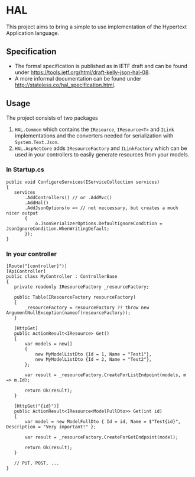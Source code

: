 # HAL
This project aims to bring a simple to use implementation of the Hypertext Application language.

## Specification
 - The formal specification is published as in IETF draft and can be found under https://tools.ietf.org/html/draft-kelly-json-hal-08.
 - A more informal documentation can be found under http://stateless.co/hal_specification.html.

 ## Usage
 The project consists of two packages
 1. `HAL.Common` which contains the `IResource`, `IResource<T>` and `ILink` implementations and the converters needed for serialization with `System.Text.Json`.
 2. `HAL.AspNetCore` adds `IResourceFactory` and `ILinkFactory` which can be used in your controllers to easily generate resources from your models.

### In Startup.cs
 ```
public void ConfigureServices(IServiceCollection services)
{
    services
        .AddControllers() // or .AddMvc()
        .AddHal()
        .AddJsonOptions(o => // not neccessary, but creates a much nicer output
        {
            o.JsonSerializerOptions.DefaultIgnoreCondition = JsonIgnoreCondition.WhenWritingDefault; 
        });
}
 ```

 ### In your controller
 ```
[Route("[controller]")]
[ApiController]
public class MyController : ControllerBase
{
    private readonly IResourceFactory _resourceFactory;

    public Table(IResourceFactory resourceFactory)
    {
        _resourceFactory = resourceFactory ?? throw new ArgumentNullException(nameof(resourceFactory));
    }

    [HttpGet]
    public ActionResult<IResource> Get()
    {
        var models = new[]
        {
            new MyModelListDto {Id = 1, Name = "Test1"},
            new MyModelListDto {Id = 2, Name = "Test2"},
        };

        var result = _resourceFactory.CreateForListEndpoint(models, m => m.Id);

        return Ok(result);
    }

    [HttpGet("{id}")]
    public ActionResult<IResource<ModelFullDto>> Get(int id)
    {
        var model = new ModelFullDto { Id = id, Name = $"Test{id}", Description = "Very important!" };

        var result = _resourceFactory.CreateForGetEndpoint(model);

        return Ok(result);
    }

    // PUT, POST, ...
}
 ```